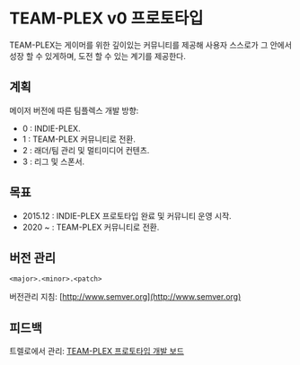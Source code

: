 # TEAM-PLEX v0 프로토타입

TEAM-PLEX는 게이머를 위한 깊이있는 커뮤니티를 제공해 사용자 스스로가 그 안에서 성장 할 수 있게하며, 도전 할 수 있는 계기를 제공한다.

## 계획
메이저 버전에 따른 팀플렉스 개발 방향:
* 0 : INDIE-PLEX.
* 1 : TEAM-PLEX 커뮤니티로 전환.
* 2 : 래더/팀 관리 및 멀티미디어 컨텐츠.
* 3 : 리그 및 스폰서.

## 목표
* 2015.12 : INDIE-PLEX 프로토타입 완료 및 커뮤니티 운영 시작.
* 2020 ~ : TEAM-PLEX 커뮤니티로 전환.

## 버전 관리
`<major>.<minor>.<patch>`

버전관리 지침: [http://www.semver.org](http://www.semver.org)

## 피드백
트렐로에서 관리: [TEAM-PLEX 프로토타입 개발 보드](https://trello.com/b/bpibTgC2/prototype)
